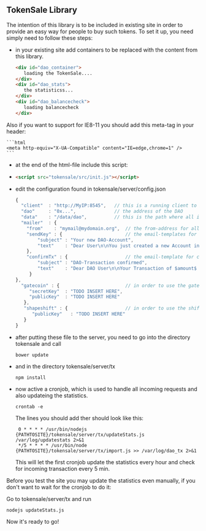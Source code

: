## TokenSale Library ##

The intention of this library is to be included in existing site in order to provide an easy way for people to buy such tokens.
To set it up, you need simply need to follow these steps:

* in your existing site add containers to be replaced with the content from this library.

    ```html
    <div id="dao_container">
       loading the TokenSale....
    </div>
    <div id="dao_stats">
       the statisticss...
    </div>
    <div id="dao_balancecheck">
       loading balancecheck
    </div>
    ```
Also if you want to support for IE8-11 you should add this meta-tag in your header:

    ```html
    <meta http-equiv="X-UA-Compatible" content="IE=edge,chrome=1" />    
    ```

    
* at the end of the html-file include this script:
* 
    ```html
    <script src="tokensale/src/init.js"></script>
    ```
     
* edit the configuration found in tokensale/server/config.json

    ```javascript
    {
      "client"  : "http://MyIP:8545",   // this is a running client to be used to check balances and execute signed transactions. 
      "dao"     : "0x...",              // the address of the DAO
      "data"    : "/data/dao",          // this is the path where all incoming data (transactions and privatekeys to be mailed) will be stored and executed. (make sure this directory is included in the php php_admin_value open_basedir)
      "mailer"  : {
        "from"    : "mymail@mydomain.org",  // the from-address for all outgoing emails.
        "sendKey" : {                       // the email-templates for sending the key to the user
            "subject" : "Your new DAO-Account",
            "text"    : "Dear User\n\nYou just created a new Account in order to take part on the DAO.\nYour public address is 0x$address$\n\nYou may put this key into ~/.ethereum/keystore -folder in order to use it\n\nYour DAO-Team"
        },
        "confirmTx" : {                     // the email-template for confirming the execution of the transaction.
            "subject" : "DAO-Transaction confirmed",
            "text"    : "Dear DAO User\n\nYour Transaction of $amount$ Ether has been confirmed. You can now use your Tokens assigned to the $adr$ to vote.\n\nThe DAO Team"
         }
    },
      "gatecoin" : {                        // in order to use the gatecoin-api, you need to fill the Key here.
         "secretKey"  : "TODO INSERT HERE",
         "publicKey"  : "TODO INSERT HERE"
       },
       "shapeshift" : {                     // in order to use the shift-button, you need a special public key to be put here.
          "publicKey"   : "TODO INSERT HERE"
       }
    }
    ```    
   
* after putting these file to the server, you need to go into the directory tokensale and call

    ```shell   
    bower update
    ```
    
* and in the directory tokensale/server/tx

    ```shell
    npm install
    ```
    
* now active a cronjob, which is used to handle all incoming requests and also updateing the statistics.

    ```shell
    crontab -e
    ```
    
   The lines you should add ther should look like this:
   
   ```shell
    0 * * * * /usr/bin/nodejs {PATHTOSITE}/tokensale/server/tx/updateStats.js /var/log/updatestats 2>&1
    */5 * * * * /usr/bin/node {PATHTOSITE}/tokensale/server/tx/import.js >> /var/log/dao_tx 2>&1
    ```
   This will let the first cronjob update the statistics every hour and check for incoming transaction every 5 min.
   
Before you test the site you may update the statistics even manually, if you don't want to wait for the cronjob to do it:

Go to tokensale/server/tx and run

    nodejs updateStats.js
 


Now it's ready to go!

